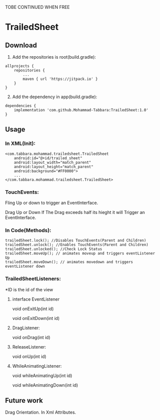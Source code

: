 TOBE CONTINUED WHEN FREE
# TrailedSheet

## Download

1. Add the repositories is root(build.gradle):

```
allprojects {
	repositories {
		...
		maven { url 'https://jitpack.io' }
	}
}
```

2. Add the dependency in app(build.gradle):

```
dependencies {
	implementation 'com.github.Mohammad-Tabbara:TrailedSheet:1.0'
}
```


## Usage

### In XML(Init):

```
<com.tabbara.mohammad.trailedsheet.TrailedSheet
    android:id="@+id/trailed_sheet"
    android:layout_width="match_parent"
    android:layout_height="match_parent"
    android:background="#FF0000">
    ...
</com.tabbara.mohammad.trailedsheet.TrailedSheet>
```

### TouchEvents:

Fling Up or down to trigger an EventInterface.

Drag Up or Down If The Drag exceeds half its hieght it will Trigger an EventInterface.

### In Code(Methods):

```
trailedSheet.lock(); //Disables TouchEvents(Parent and Children)
trailedSheet.unlock(); //Enables TouchEvents(Parent and Children)
trailedSheet.unlocked(); //Check Lock Status
trailedSheet.moveUp(); // animates moveup and triggers eventListener Up
trailedSheet.moveDown(); // animates movedown and triggers eventListener down
```

### TrailedSheetListeners:

*ID is the id of the view

1. interface EventListener

    void onExitUp(int id)
    
    void onExitDown(int id)
    
2. DragListener:

    void onDrag(int id)
    
3. ReleaseListener:

    void onUp(int id)
    
4. WhileAnimatingListener:

    void whileAnimatingUp(int id)
    
    void whileAnimatingDown(int id)


## Future work

Drag Orientation. In Xml Attributes.
